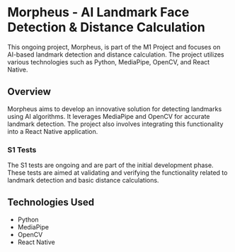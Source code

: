# Morpheus - AI Landmark Face Detection & Distance Calculation

This ongoing project, Morpheus, is part of the M1 Project and focuses on AI-based landmark detection and distance calculation. The project utilizes various technologies such as Python, MediaPipe, OpenCV, and React Native.

## Overview

Morpheus aims to develop an innovative solution for detecting landmarks using AI algorithms. It leverages MediaPipe and OpenCV for accurate landmark detection. The project also involves integrating this functionality into a React Native application.

### S1 Tests

The S1 tests are ongoing and are part of the initial development phase. These tests are aimed at validating and verifying the functionality related to landmark detection and basic distance calculations.

## Technologies Used

- Python
- MediaPipe
- OpenCV
- React Native
